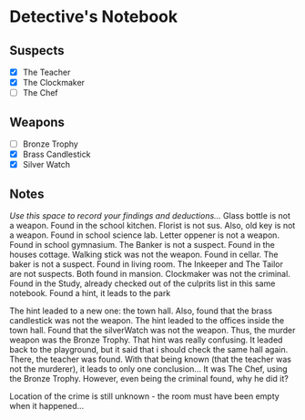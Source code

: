 # Detective's Notebook

## Suspects
- [X] The Teacher
- [X] The Clockmaker
- [ ] The Chef

## Weapons
- [ ] Bronze Trophy
- [X] Brass Candlestick
- [X] Silver Watch

## Notes
*Use this space to record your findings and deductions...* 
Glass bottle is not a weapon. Found in the school kitchen. 
Florist is not sus. Also, old key is not a weapon. Found in school science lab. 
Letter oppener is not a weapon. Found in school gymnasium. 
The Banker is not a suspect. Found in the houses cottage. 
Walking stick was not the weapon. Found in cellar. 
The baker is not a suspect. Found in living room. 
The Inkeeper and The Tailor are not suspects. Both found in mansion. 
Clockmaker was not the criminal. Found in the Study, already checked out of the culprits list in this same notebook. Found a hint, it leads to the park

The hint leaded to a new one: the town hall. Also, found that the brass candlestick was not the weapon. 
The hint leaded to the offices inside the town hall. Found that the silverWatch was not the weapon. Thus, the murder weapon was the Bronze Trophy. 
That hint was really confusing. It leaded back to the playground, but it said that i should check the same hall again. There, the teacher was found. 
With that being known (that the teacher was not the murderer), it leads to only one conclusion... It was The Chef, using the Bronze Trophy.
However, even being the criminal found, why he did it?

Location of the crime is still unknown - the room must have been empty when it happened...
